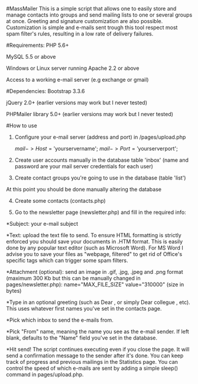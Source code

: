 #MassMailer
This is a simple script that allows one to easily store and manage contacts into groups and send mailing lists to one or several groups at once. Greeting and signature customization are also possible. Customization is simple and e-mails sent trough this tool respect most spam filter's rules, resulting in a low rate of delivery failures.

#Requirements:
PHP 5.6+

MySQL 5.5 or above

Windows or Linux server running Apache 2.2 or above

Access to a working e-mail server (e.g exchange or gmail)

#Dependencies:
Bootstrap 3.3.6

jQuery 2.0+ (earlier versions may work but I never tested)

PHPMailer library 5.0+ (earlier versions may work but I never tested)

#How to use
1. Configure your e-mail server (address and port) in /pages/upload.php
    
    $mail->Host = '$yourservername';
    $mail->Port = '$yourserverport';
    
2. Create user accounts manually in the database table 'inbox' (name and password are your mail server credentials for each user)

3. Create contact groups you're going to use in the database (table 'list')

At this point you should be done manually altering the database

4. Create some contacts  (contacts.php)

5. Go to the newsletter page (newsletter.php) and fill in the required info:

*Subject: your e-mail subject

*Text: upload the text file to send. To ensure HTML formatting is strictly enforced you should save your documents in .HTM format. This is easily done by any popular text editor (such as Microsoft Word). For MS Word I advise you to save your files as "webpage, filtered" to get rid of Office's specific tags which can trigger some spam filters.

*Attachment (optional): send an image in .gif, .jpg, .jpeg and .png format (maximum 300 Kb but this can be manually changed in pages/newsletter.php): name="MAX_FILE_SIZE" value="310000" (size in bytes)
 
*Type in an optional greeting (such as Dear <first name>, or simply Dear collegue <none>, etc). This uses whatever first names you've set in the contacts page.
 
*Pick which inbox to send the e-mails from.
 
*Pick "From" name, meaning the name you see as the e-mail sender. If left blank, defaults to the "Name" field you've set in the database.
 
*Hit send! The script continues executing even if you close the page. It will send a confirmation message to the sender after it's done. You can keep track of progress and previous mailings in the Statistics page.
You can control the speed of which e-mails are sent by adding a simple sleep() command in pages/upload.php.


    
    
